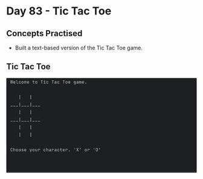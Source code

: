 # Day 83 - Tic Tac Toe
## Concepts Practised
- Built a text-based version of the Tic Tac Toe game. 
## Tic Tac Toe
![day83](tic_tac_toe.gif)
